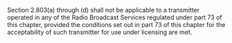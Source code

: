Section 2.803(a) through (d) shall not be applicable to a transmitter operated in any of the Radio Broadcast Services regulated under part 73 of this chapter, provided the conditions set out in part 73 of this chapter for the acceptability of such transmitter for use under licensing are met.

